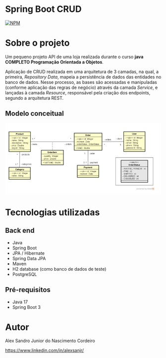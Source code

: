# Spring Boot CRUD
[![NPM](https://img.shields.io/npm/l/react)](https://github.com/alexsanjr/workshop-springboot3-jpa/blob/main/LICENCE) 

# Sobre o projeto

Um pequeno projeto API de uma loja realizada durante o curso **java COMPLETO Programação Orientada a Objetos**.

Aplicação de CRUD realizada em uma arquitetura de 3 camadas, na qual, a primeira, *Repository Data*, mapeia a persistência de dados das entidades no banco de dados. Nesse processo, as bases são acessadas e manipuladas (conforme aplicação das regras de negócio) através da camada *Service*, e lançadas à camada *Resource*, responsável pela criação dos endpoints, segundo a arquitetura REST.


## Modelo conceitual
![Modelo Conceitual](https://github.com/alexsanjr/workshop-springboot3-jpa/blob/main/assets/modelo%20conceitual.png)

# Tecnologias utilizadas
## Back end
- Java
- Spring Boot
- JPA / Hibernate
- Spring Data JPA
- Maven
- H2 database (como banco de dados de teste)
- PostgreSQL


## Pré-requisitos
- Java 17
- Spring Boot 3


# Autor

Alex Sandro Junior do Nascimento Cordeiro

https://www.linkedin.com/in/alexsanjr/
